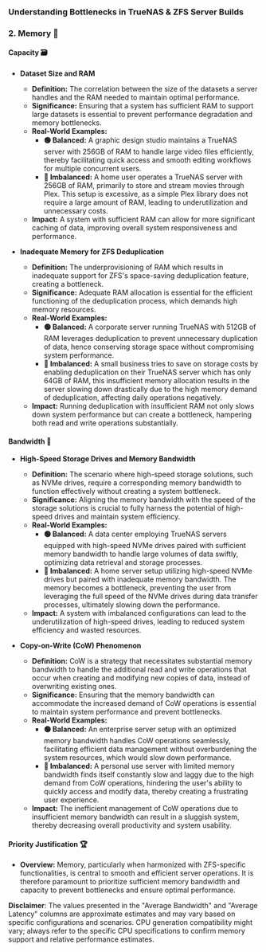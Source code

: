 ### Understanding Bottlenecks in TrueNAS & ZFS Server Builds

### 2. Memory 🧠

#### Capacity 🗃️

- **Dataset Size and RAM**
  - **Definition:** The correlation between the size of the datasets a server handles and the RAM needed to maintain optimal performance.
  - **Significance:** Ensuring that a system has sufficient RAM to support large datasets is essential to prevent performance degradation and memory bottlenecks.
  - **Real-World Examples:**
      - **🟢 Balanced:** A graphic design studio maintains a TrueNAS server with 256GB of RAM to handle large video files efficiently, thereby facilitating quick access and smooth editing workflows for multiple concurrent users.
      - **🔴 Imbalanced:** A home user operates a TrueNAS server with 256GB of RAM, primarily to store and stream movies through Plex. This setup is excessive, as a simple Plex library does not require a large amount of RAM, leading to underutilization and unnecessary costs.
  - **Impact:** A system with sufficient RAM can allow for more significant caching of data, improving overall system responsiveness and performance.

- **Inadequate Memory for ZFS Deduplication**
  - **Definition:** The underprovisioning of RAM which results in inadequate support for ZFS's space-saving deduplication feature, creating a bottleneck.
  - **Significance:** Adequate RAM allocation is essential for the efficient functioning of the deduplication process, which demands high memory resources.
  - **Real-World Examples:**
      - **🟢 Balanced:** A corporate server running TrueNAS with 512GB of RAM leverages deduplication to prevent unnecessary duplication of data, hence conserving storage space without compromising system performance.
      - **🔴 Imbalanced:** A small business tries to save on storage costs by enabling deduplication on their TrueNAS server which has only 64GB of RAM, this insufficient memory allocation results in the server slowing down drastically due to the high memory demand of deduplication, affecting daily operations negatively.
  - **Impact:** Running deduplication with insufficient RAM not only slows down system performance but can create a bottleneck, hampering both read and write operations substantially.

#### Bandwidth 🚀

- **High-Speed Storage Drives and Memory Bandwidth**
  - **Definition:** The scenario where high-speed storage solutions, such as NVMe drives, require a corresponding memory bandwidth to function effectively without creating a system bottleneck.
  - **Significance:** Aligning the memory bandwidth with the speed of the storage solutions is crucial to fully harness the potential of high-speed drives and maintain system efficiency.
  - **Real-World Examples:**
      - **🟢 Balanced:** A data center employing TrueNAS servers equipped with high-speed NVMe drives paired with sufficient memory bandwidth to handle large volumes of data swiftly, optimizing data retrieval and storage processes.
      - **🔴 Imbalanced:** A home server setup utilizing high-speed NVMe drives but paired with inadequate memory bandwidth. The memory becomes a bottleneck, preventing the user from leveraging the full speed of the NVMe drives during data transfer processes, ultimately slowing down the performance.
  - **Impact:** A system with imbalanced configurations can lead to the underutilization of high-speed drives, leading to reduced system efficiency and wasted resources.

- **Copy-on-Write (CoW) Phenomenon**
  - **Definition:** CoW is a strategy that necessitates substantial memory bandwidth to handle the additional read and write operations that occur when creating and modifying new copies of data, instead of overwriting existing ones.
  - **Significance:** Ensuring that the memory bandwidth can accommodate the increased demand of CoW operations is essential to maintain system performance and prevent bottlenecks.
  - **Real-World Examples:**
      - **🟢 Balanced:** An enterprise server setup with an optimized memory bandwidth handles CoW operations seamlessly, facilitating efficient data management without overburdening the system resources, which would slow down performance.
      - **🔴 Imbalanced:** A personal use server with limited memory bandwidth finds itself constantly slow and laggy due to the high demand from CoW operations, hindering the user's ability to quickly access and modify data, thereby creating a frustrating user experience.
  - **Impact:** The inefficient management of CoW operations due to insufficient memory bandwidth can result in a sluggish system, thereby decreasing overall productivity and system usability.

#### Priority Justification 🏆

- **Overview:** Memory, particularly when harmonized with ZFS-specific functionalities, is central to smooth and efficient server operations. It is therefore paramount to prioritize sufficient memory bandwidth and capacity to prevent bottlenecks and ensure optimal performance.

**Disclaimer**: The values presented in the "Average Bandwidth" and "Average Latency" columns are approximate estimates and may vary based on specific configurations and scenarios. CPU generation compatibility might vary; always refer to the specific CPU specifications to confirm memory support and relative performance estimates.
